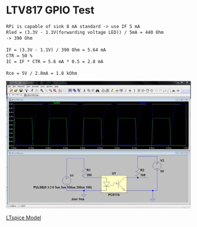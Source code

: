 LTV817 GPIO Test
================

```
RPi is capable of sink 8 mA standard -> use IF 5 mA
Rled = (3.3V - 1.1V(forwarding voltage LED)) / 5mA = 440 Ohm
-> 390 Ohm

IF = (3.3V - 1.1V) / 390 Ohm = 5.64 mA
CTR = 50 %
IC = IF * CTR = 5.6 mA * 0.5 = 2.8 mA

Rce = 5V / 2.8mA = 1.8 kOhm
```


![RPI- MCP2515](https://github.com/GBert/misc/raw/master/RPi-MCP2515/docs/rpi_gpio-ltv817.jpg)


[LTspice Model](https://github.com/GBert/misc/raw/master/RPi-MCP2515/docs/RPi-LTV817.asc)


